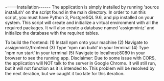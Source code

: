 ------Installation------
The application is simply installed by running 'source install.sh' on the script
found in the main directory. In order to run this script, you must have Python 3,
PostgreSQL 9.6, and pip installed on your system.
This script will create and initialize a virtual environment with all the
required packages. It will also create a database named 'assignmintz' and
initialize the database with the required tables.

To build the frontend:
(1) Install npm onto your machine
(2) Navigate to assignmintz/frontend
(3) Type 'npm run build' in your terminal
(4) Type 'npm run start' in your terminal
(5) Navigate to localhost:8080 in your browser to see the running app.
Disclaimer: Due to some issue with CORS, the application will NOT talk to the
server in Google Chrome. It will still run, but it will not function as
it is intended to. This problem will be resolved by the next iteration,
but we caught it too late for this iteration.
